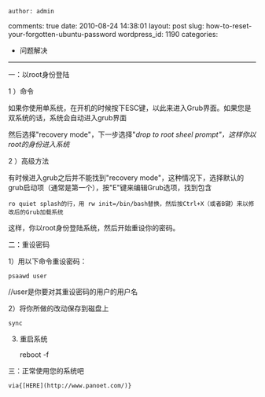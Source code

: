     author: admin
comments: true
date: 2010-08-24 14:38:01
layout: post
slug: how-to-reset-your-forgotten-ubuntu-password
wordpress_id: 1190
categories:
- 问题解决
---

一：以root身份登陆

1 ）命令

如果你使用单系统，在开机的时候按下ESC键，以此来进入Grub界面。如果您是双系统的话，系统会自动进入grub界面

然后选择"recovery mode"，下一步选择"_drop to root sheel prompt"，这样你以root的身份进入系统_

2 ）高级方法

有时候进入grub之后并不能找到"recovery mode"，这种情况下，选择默认的grub启动项（通常是第一个），按"E"键来编辑Grub选项，找到包含

    ro quiet splash的行，用 rw init=/bin/bash替换，然后按Ctrl+X（或者B键）来以修改后的Grub加载系统

这样，你以root身份登陆系统，然后开始重设你的密码。

二：重设密码

1）用以下命令重设密码：

    psaawd user

//user是你要对其重设密码的用户的用户名

2）将你所做的改动保存到磁盘上

    sync

3) 重启系统

    reboot -f

三：正常使用您的系统吧

    via{[HERE](http://www.panoet.com/)}

